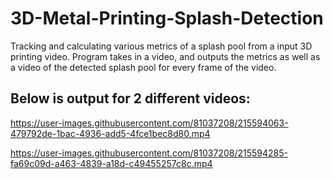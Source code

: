 # 3D-Metal-Printing-Splash-Detection
Tracking and calculating various metrics of a splash pool from a input 3D printing video.
Program takes in a video, and outputs the metrics as well as a video of the detected splash pool for every frame of the video. 
## Below is output for 2 different videos:





https://user-images.githubusercontent.com/81037208/215594063-479792de-1bac-4936-add5-4fce1bec8d80.mp4









https://user-images.githubusercontent.com/81037208/215594285-fa69c09d-a463-4839-a18d-c49455257c8c.mp4

